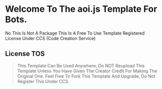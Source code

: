 # Welcome To The aoi.js Template For Bots.
No This Is Not A Package This Is A Free To Use Template Registered License Under CCS (Code Creation Service)

## License TOS
> This Template Can Be Used Anywhere, Do NOT Reupload This Template Unless You Have Given The Creator Credit For Making The Original One.
> Feel Free To Fork This Template And Upgrade, Do Not Register This Under CCS
